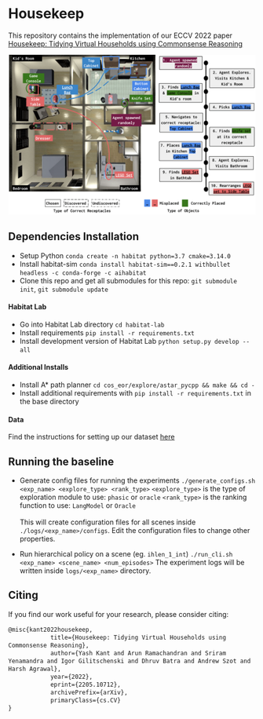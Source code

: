 # Housekeep

This repository contains the implementation of our ECCV 2022 paper [Housekeep: Tidying Virtual Households using Commonsense Reasoning](https://arxiv.org/pdf/2205.10712.pdf)

![teaser](images/teaser_wout_ab.png)

## Dependencies Installation

- Setup Python `conda create -n habitat python=3.7 cmake=3.14.0`
- Install habitat-sim `conda install habitat-sim==0.2.1 withbullet headless -c conda-forge -c aihabitat`
- Clone this repo and get all submodules for this repo: `git submodule init`, `git submodule update`

#### Habitat Lab
- Go into Habitat Lab directory `cd habitat-lab`
- Install requirements `pip install -r requirements.txt`
- Install development version of Habitat Lab `python setup.py develop --all`

#### Additional Installs
- Install A* path planner `cd cos_eor/explore/astar_pycpp && make && cd -`
- Install additional requirements with `pip install -r requirements.txt` in the base directory

#### Data
Find the instructions for setting up our dataset [here](data/README.md)

## Running the baseline
- Generate config files for running the experiments `./generate_configs.sh <exp_name> <explore_type> <rank_type>`
`<explore_type>` is the type of exploration module to use: `phasic` or `oracle`
`<rank_type>` is the ranking function to use: `LangModel` or `Oracle` <br><br>
This will create configuration files for all scenes inside `./logs/<exp_name>/configs`. Edit the configuration files to change other properties.

- Run hierarchical policy on a scene (eg. `ihlen_1_int`)
`./run_cli.sh <exp_name> <scene_name> <num_episodes>`
The experiment logs will be written inside `logs/<exp_name>` directory.

## Citing

If you find our work useful for your research, please consider citing:

```
@misc{kant2022housekeep,
            title={Housekeep: Tidying Virtual Households using Commonsense Reasoning},
            author={Yash Kant and Arun Ramachandran and Sriram Yenamandra and Igor Gilitschenski and Dhruv Batra and Andrew Szot and Harsh Agrawal},
            year={2022},
            eprint={2205.10712},
            archivePrefix={arXiv},
            primaryClass={cs.CV}
}
```
